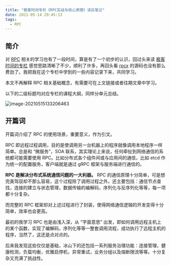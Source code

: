 ```yaml
---
title: "极客时间专栏《RPC实战与核心原理》读后笔记"
date: 2021-05-14 29:45:13
tags:
  - RPC
---
```


## 简介

对 [RPC](https://en.wikipedia.org/wiki/Remote_procedure_call) 相关的学习也有了一段时间，算是有了一个初步的认识，回过头来读 [极客时间的专栏](https://time.geekbang.org/column/intro/100046201) 感觉思路清晰了不少，顺利了许多，再回头看 [rpcx](https://rpcx.io/) 的源码也没有那么费劲了。我把我在这个专栏中学到的一些内容记录下来，共同学习。

本文不再解释 RPC 相关基础概念，有需要可在上文链接或者往期文章中学习。

以下的二级标题均对应专栏的课程大纲，同样分单元总结。

![image-20210515133206463](https://blogimagee.oss-cn-beijing.aliyuncs.com/images/image-20210515133206463.png)

## 开篇词

开篇词介绍了 RPC 的使用场景，重要意义，作为引文。

RPC 即远程过程调用，目的是使调用另一台机器上的程序就像调用本地程序一样简单。总是和 “微服务”，SOA 联系，其实理论上来说，任何牵扯到网络通信的系统都可能需要使用 RPC。比如分布式各个组件间或与应用间的通信，比如 etcd 作为统一的配置服务，客户端就是通过 gRPC 框架与服务端进行通信的。

**RPC 是解决分布式系统通信问题的一大利器。** RPC 的通信原理十分简单，可是想完美驾驭却不那么容易，这个过程除了调用过程之外，还主要包括：通信节点查找，连接的建立与状态管理，数据传输的编解码，序列化与反序列化等等，每一项都十分复杂。

而完整的 RPC 框架却对上述过程进行了封装，使得网络通信逻辑的开发变得十分简单，效率也会更高。

最初的我学习 RPC 也是由浅入深，从 “字面意思” 出发，即如何调用远程主机上的某个函数，实现了编解码，序列化等等一整套调用流程，成功执行了远程主机的程序，当然了，这还是点对点的。

后来我发现这些仅仅是基础，冰山下的还包括一系列服务治理功能：连接管理，健康检测，负载均衡，优雅启停机，异常重试，业务分组以及熔断限流等等。十分复杂又充满了挑战性。

